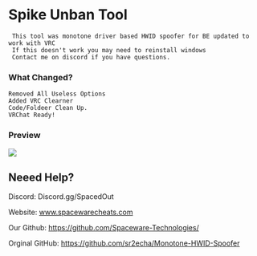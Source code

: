 # Spike Unban Tool 

 	 This tool was monotone driver based HWID spoofer for BE updated to work with VRC
  	 If this doesn't work you may need to reinstall windows
 	 Contact me on discord if you have questions.  




### What Changed?
```
Removed All Useless Options
Added VRC Clearner
Code/Foldeer Clean Up.
VRChat Ready!
```
###  Preview
![](https://i.gyazo.com/60ebdfca8f400d30d64a4dd754e0529a.gif)


## Neeed Help?                        
Discord: Discord.gg/SpacedOut

Website: www.spacewarecheats.com

Our Github: https://github.com/Spaceware-Technologies/    

Orginal GitHub: https://github.com/sr2echa/Monotone-HWID-Spoofer   
